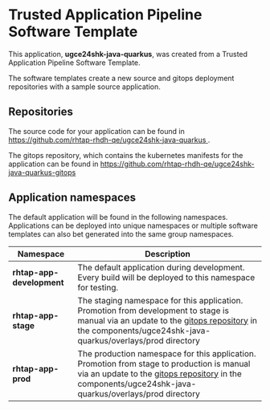 # Trusted Application Pipeline Software Template

This application, **ugce24shk-java-quarkus**, was created from a Trusted Application Pipeline Software Template.

The software templates create a new source and gitops deployment repositories with a sample source application. 

## Repositories

The source code for your application can be found in [https://github.com/rhtap-rhdh-qe/ugce24shk-java-quarkus ](https://github.com/rhtap-rhdh-qe/ugce24shk-java-quarkus ).
 
The gitops repository, which contains the kubernetes manifests for the application can be found in 
[https://github.com/rhtap-rhdh-qe/ugce24shk-java-quarkus-gitops ](https://github.com/rhtap-rhdh-qe/ugce24shk-java-quarkus-gitops ) 

## Application namespaces 

The default application will be found in the following namespaces. Applications can be deployed into unique namespaces or multiple software templates can also bet generated into the same group namespaces.  

|  Namespace   |  Description   |  
| -------- | -------- |   
| **rhtap-app-development** | The default application during development. Every build will be deployed to this namespace for testing. | 
| **rhtap-app-stage** | The staging namespace for this application. Promotion from development to stage is manual via an update to the [gitops repository](https://github.com/rhtap-rhdh-qe/ugce24shk-java-quarkus-gitops ) in the components/ugce24shk-java-quarkus/overlays/prod directory |  
| **rhtap-app-prod** | The production namespace for this application. Promotion from stage to production is manual via an update to the [gitops repository](https://github.com/rhtap-rhdh-qe/ugce24shk-java-quarkus-gitops ) in the components/ugce24shk-java-quarkus/overlays/prod directory | 